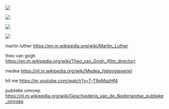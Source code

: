 ![](https://github.com/nondejus/hollandse-linkse-kerk/blob/master/Lucas_Cranach_(I)_workshop_-_Martin_Luther_(Uffizi).jpg)

![](https://github.com/nondejus/hollandse-linkse-kerk/blob/master/TheoVanGogh.jpg)

![](https://github.com/nondejus/hollandse-linkse-kerk/blob/master/220px-Alfons_Mucha_-_Medea.jpg)

![](https://github.com/nondejus/hollandse-linkse-kerk/blob/master/unnamed%20(2).jpg)

martin luther
https://en.m.wikipedia.org/wiki/Martin_Luther

theo van gogh
https://en.m.wikipedia.org/wiki/Theo_van_Gogh_(film_director)

medea
https://nl.m.wikipedia.org/wiki/Medea_(televisieserie)

hit me
https://m.youtube.com/watch?v=T-T9pMqzHf4

publieke omroep
https://nl.m.wikipedia.org/wiki/Geschiedenis_van_de_Nederlandse_publieke_omroep

